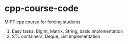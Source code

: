 # cpp-course-code
MIPT cpp course for foreing students
1. Easy tasks: BigInt, Matrix, String, basic implementation
2. STL containers: Deque, List implementation
